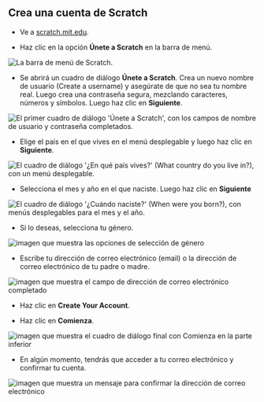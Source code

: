 ## Crea una cuenta de Scratch

- Ve a [scratch.mit.edu](https://scratch.mit.edu).

- Haz clic en la opción **Únete a Scratch** en la barra de menú.

![La barra de menú de Scratch.](images/join.png)

- Se abrirá un cuadro de diálogo **Únete a Scratch**. Crea un nuevo nombre de usuario (Create a username) y asegúrate de que no sea tu nombre real. Luego crea una contraseña segura, mezclando caracteres, números y símbolos. Luego haz clic en **Siguiente**.

![El primer cuadro de diálogo 'Únete a Scratch', con los campos de nombre de usuario y contraseña completados.](images/username.png)

- Elige el país en el que vives en el menú desplegable y luego haz clic en **Siguiente**.

![El cuadro de diálogo '¿En qué país vives?' (What country do you live in?), con un menú desplegable.](images/country.png)

- Selecciona el mes y año en el que naciste. Luego haz clic en **Siguiente**

![El cuadro de diálogo '¿Cuándo naciste?' (When were you born?), con menús desplegables para el mes y el año.](images/age.png)

- Si lo deseas, selecciona tu género.

![imagen que muestra las opciones de selección de género](images/gender.png)

- Escribe tu dirección de correo electrónico (email) o la dirección de correo electrónico de tu padre o madre.

![imagen que muestra el campo de dirección de correo electrónico completado](images/email.png)

- Haz clic en **Create Your Account**.

- Haz clic en **Comienza**.

![imagen que muestra el cuadro de diálogo final con Comienza en la parte inferior](images/start.png)

- En algún momento, tendrás que acceder a tu correo electrónico y confirmar tu cuenta.

![imagen que muestra un mensaje para confirmar la dirección de correo electrónico](images/confirm.png)
